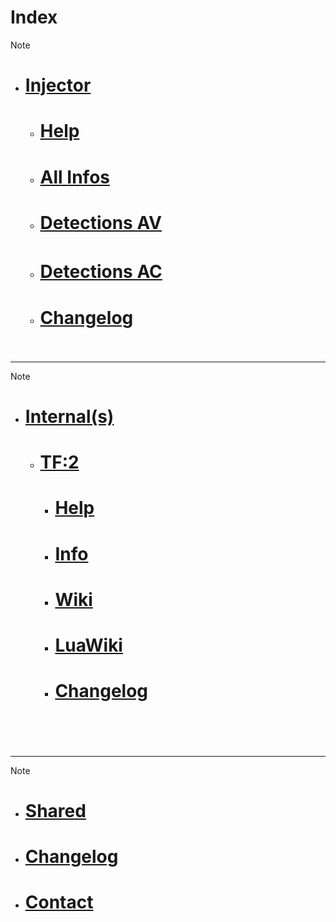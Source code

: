 # **Index**


> [!note]
> - # [Injector](injector/) 
>   - # [Help](injector/help.md)
>   - # [All Infos](injector/info.md)
>   - # [Detections AV](injector/avdetect.md)
>   - # [Detections AC](injector/acdetect.md)ㅤㅤ ㅤ
>   - # [Changelog](injector/changelog.md) 


ㅤㅤ ㅤ


**************
> [!note]
> - # [Internal(s)](internal/)
>   - # [TF:2](internal/tf2/)
>     - # [Help](internal/tf2/help.md)
>     - # [Info](internal/tf2/info.md)
>     - # [Wiki](internal/tf2/wiki.md)
>     - # [LuaWiki](internal/tf2/luawiki.md)
>     - # [Changelog](internal/tf2/changelog.md)
ㅤㅤ ㅤ

ㅤㅤ ㅤ

**************
> [!note]
> - # [Shared](shared/)
> - # [Changelog](shared/Changelog.md)
> - # [Contact](shared/contact.md)

ㅤㅤ ㅤ

ㅤㅤ ㅤ
